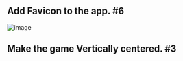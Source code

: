 ## Add Favicon to the app. #6
![image](https://user-images.githubusercontent.com/54235627/126577141-0eb256cc-c9f8-4f51-a31c-3cd01cb4334d.png)

## Make the game Vertically centered. #3
